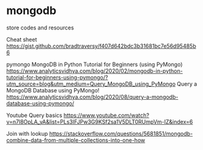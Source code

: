# mongodb
store codes and resources

Cheat sheet
https://gist.github.com/bradtraversy/f407d642bdc3b31681bc7e56d95485b6

pymongo
MongoDB in Python Tutorial for Beginners (using PyMongo)
https://www.analyticsvidhya.com/blog/2020/02/mongodb-in-python-tutorial-for-beginners-using-pymongo/?utm_source=blog&utm_medium=Query_MongoDB_using_PyMongo
Query a MongoDB Database using PyMongo!
https://www.analyticsvidhya.com/blog/2020/08/query-a-mongodb-database-using-pymongo/

Youtube
Query basics
https://www.youtube.com/watch?v=n7l8OpLA_yA&list=PLs3IFJPw3G9KSf2sa1V5DLT0RUmpVm-IZ&index=6

Join with lookup
https://stackoverflow.com/questions/5681851/mongodb-combine-data-from-multiple-collections-into-one-how
